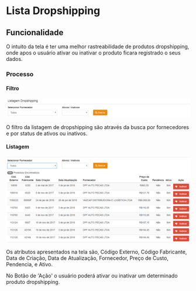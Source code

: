 # Lista Dropshipping

## Funcionalidade

O intuito da tela é ter uma melhor rastreabilidade de produtos dropshipping, onde apos o usuário ativar ou inativar o produto ficara registrado o seus dados.

### Processo

#### Filtro

![](../../.gitbook/assets/image%20%2840%29.png)

O filtro da listagem de dropshipping são através da busca por fornecedores e por status de ativos ou inativos.

#### Listagem

![](../../.gitbook/assets/image%20%288%29.png)

Os atributos apresentados na tela são, Código Externo, Código Fabricante, Data de Criação, Data de Atualização, Fornecedor, Preço de Custo, Pendencia, e Ativo. 

No Botão de 'Ação' o usuário poderá ativar ou inativar um determinado produto dropshipping.


